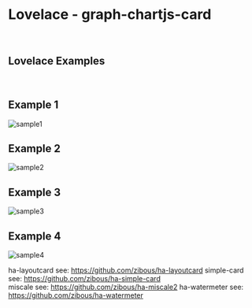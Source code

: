 # Lovelace - graph-chartjs-card

<br>

## Lovelace Examples

<br>

## Example 1

![sample1](img/layout_sample_fitness.png)
<br>
## Example 2
![sample2](img/layout_sample_photovoltaic.png)
<br>
## Example 3
![sample3](img/layout_smartmeters.png)
<br>
## Example 4
![sample4](img/layout_sample_water.png)
<br>

ha-layoutcard see: https://github.com/zibous/ha-layoutcard
simple-card see: https://github.com/zibous/ha-simple-card
<br>
miscale see: https://github.com/zibous/ha-miscale2
ha-watermeter see: https://github.com/zibous/ha-watermeter


